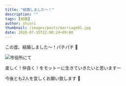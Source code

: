 ```yaml
---
title: "結婚しました〜！"
description: ""
tags: [結婚]
author: shiori
thumbnail: /images/posts/marriage01.jpg
date: 2018-07-15T22:00:24+09:00
---
```


この度、結婚しました〜！パチパチ :clap:

![市役所にて](/images/posts/marriage02.jpg)

楽しく！仲良く！をモットーに生きていきたいと思いますー

今後とも2人を宜しくお願い致します :bow:
